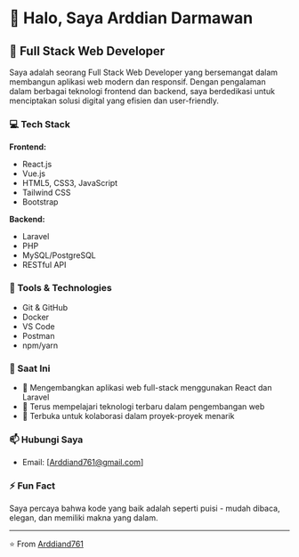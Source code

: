 # 👋 Halo, Saya Arddian Darmawan

## 🚀 Full Stack Web Developer

Saya adalah seorang Full Stack Web Developer yang bersemangat dalam membangun aplikasi web modern dan responsif. Dengan pengalaman dalam berbagai teknologi frontend dan backend, saya berdedikasi untuk menciptakan solusi digital yang efisien dan user-friendly.

### 💻 Tech Stack

**Frontend:**

- React.js
- Vue.js
- HTML5, CSS3, JavaScript
- Tailwind CSS
- Bootstrap

**Backend:**

- Laravel
- PHP
- MySQL/PostgreSQL
- RESTful API

### 🔧 Tools & Technologies

- Git & GitHub
- Docker
- VS Code
- Postman
- npm/yarn

### 🌱 Saat Ini

- 🔭 Mengembangkan aplikasi web full-stack menggunakan React dan Laravel
- 🌱 Terus mempelajari teknologi terbaru dalam pengembangan web
- 👯 Terbuka untuk kolaborasi dalam proyek-proyek menarik

### 📫 Hubungi Saya

- Email: [Arddiand761@gmail.com]

### ⚡ Fun Fact

Saya percaya bahwa kode yang baik adalah seperti puisi - mudah dibaca, elegan, dan memiliki makna yang dalam.

---

⭐️ From [Arddiand761](https://github.com/Arddiand761)
